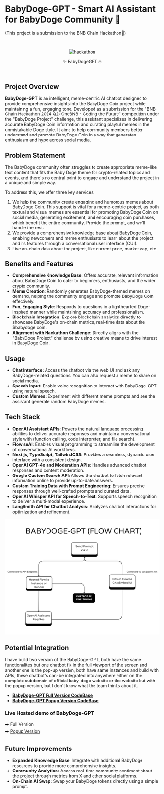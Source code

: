 # BabyDoge-GPT - Smart AI Assistant for BabyDoge Community 🤖

(This project is a submission to the BNB Chain Hackathon💎)

<br>
<p style="text-align: center" align="center">
<a href="https://ibb.co/xX8Z7P1"><img src="https://i.ibb.co/0mV5G8C/hackathon.png" alt="hackathon" border="0"></a>
<div align="center">✨ BabyDogeGPT 🔥</p>
</div>
<br>

## Project Overview

**BabyDoge-GPT** is an intelligent, meme-centric AI chatbot designed to provide comprehensive insights into the BabyDoge Coin project while maintaining a fun, engaging tone. Developed as a submission for the "BNB Chain Hackathon 2024 Q2: OneBNB - Coding the Future" competition under the "BabyDoge Project" challenge, this assistant specializes in delivering accurate BabyDoge Coin information and curating playful memes in the unmistakable Doge style. It aims to help community members better understand and promote BabyDoge Coin in a way that generates enthusiasm and hype across social media.

## Problem Statement

The BabyDoge community often struggles to create appropriate meme-like text content that fits the Baby Doge theme for crypto-related topics and events, and there's no central point to engage and understand the project in a unique and simple way. 

To address this, we offer three key services:
1. We help the community create engaging and humorous memes about BabyDoge Coin. This support is vital for a meme-centric project, as both textual and visual memes are essential for promoting BabyDoge Coin on social media, generating excitement, and encouraging coin purchases, which benefit the entire community. Provide the prompt, and we'll handle the rest.
2. We provide a comprehensive knowledge base about BabyDoge Coin, enabling newcomers and meme enthusiasts to learn about the project and its features through a conversational user interface (CUI). 
3. Live on-chain data about the project, like current price, market cap, etc.

## Benefits and Features

- **Comprehensive Knowledge Base**: Offers accurate, relevant information about BabyDoge Coin to cater to beginners, enthusiasts, and the wider crypto community.
- **Meme Creation**: Randomly generates BabyDoge-themed memes on demand, helping the community engage and promote BabyDoge Coin effectively.
- **Fun, Engaging Style**: Responds to questions in a lighthearted Doge-inspired manner while maintaining accuracy and professionalism.
- **Blockchain Integration**: Explore blockchain analytics directly to showcase BabyDoge's on-chain metrics, real-time data about the $babydoge coin.
- **Alignment with Hackathon Challenge**: Directly aligns with the "BabyDoge Project" challenge by using creative means to drive interest in BabyDoge Coin.

## Usage

- **Chat Interface:** Access the chatbot via the web UI and ask any BabyDoge-related questions. You can also request a meme to share on social media.
- **Speech Input:** Enable voice recognition to interact with BabyDoge-GPT using natural speech.
- **Custom Memes:** Experiment with different meme prompts and see the assistant generate random BabyDoge memes.


## Tech Stack

- **OpenAI Assistant APIs**: Powers the natural language processing abilities to deliver accurate responses and maintain a conversational style with (function calling, code interpreter, and file search).
- **FlowiseAI**: Enables visual programming to streamline the development of conversational AI workflows.
- **Next.js, TypeScript, TailwindCSS**: Provides a seamless, dynamic user interface with a consistent design.
- **OpenAI GPT-4o and Moderation APIs**: Handles advanced chatbot responses and content moderation.
- **Google Custom Search API**: Allows the chatbot to fetch relevant information online to provide up-to-date answers.
- **Custom Training Data with Prompt Engineering**: Ensures precise responses through well-crafted prompts and curated data.
- **OpenAI Whisper API for Speech-to-Text**: Supports speech recognition to deliver a multi-modal experience.
- **LangSmith API for Chatbot Analysis**: Analyzes chatbot interactions for optimization and refinement.

![BabyDogeGPT](BabyDogeGPT.png)

## Potential Integration

I have build two version of the BabyDoge-GPT, both have the same functionalites but one chatbot fix in the full viewport of the screen and another one is the pop-up version, both have same instances and build with APIs, these chatbot's can-be integrated into anywhere either on the complete subdomain of official baby-doge website or the website but with the popup version, but I don't know what the team thinks about it.

- **[BabyDoge-GPT Full Version CodeBase](./BabyDogeGPT-Full%20version/)**
- **[BabyDoge-GPT Popup Version CodeBase](./BabyDogeGPT-Popup%20version/)**

### Live Hosted demo of BabyDoge-GPT

➡️ [Full Version](https://babydogegpt.vercel.app/) <br>
➡️ [Popup Version](https://babydogegpt-popup.vercel.app/)


## Future Improvements

- **Expanded Knowledge Base**: Integrate with additional BabyDoge resources to provide more comprehensive insights.
- **Community Analytics:** Access real-time community sentiment about the project through metrics from X and other social platforms.
- **On-Chain AI Swap:** Swap your BabyDoge tokens directly using a simple prompt.
